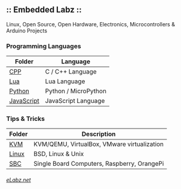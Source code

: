 ## :: Embedded Labz ::
Linux, Open Source, Open Hardware, Electronics, Microcontrollers & Arduino Projects

### Programming Languages

| Folder     | Language              |
|------------|----------------------|
| [CPP](https://elabz.net/CPP/)     | C / C++ Language      |
| [Lua](https://elabz.net/Lua/)     | Lua Language         |
| [Python](https://elabz.net/Python/) | Python / MicroPython |
| [JavaScript](https://elabz.net/JavaScript/) | JavaScript Language |

### Tips & Tricks

| Folder | Description |
|--------|---------------------------|
| [KVM](https://elabz.net/KVM/)   | KVM/QEMU, VirtualBox, VMware virtualization |
| [Linux](https://elabz.net/Linux/) | BSD, Linux & Unix |
| [SBC](https://elabz.net/SBC/)   | Single Board Computers, Raspberry, OrangePi |

###### [eLabz.net](https://elabz.net)
